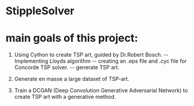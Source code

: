 # StippleSolver

# main goals of this project:
1. Using Cython to create TSP art, guided by Dr.Robert Bosch. 
-- Implementing Lloyds algorithm 
-- creating an .eps file and .cyc file for Concorde TSP solver.
-- generate TSP art. 

2. Generate en masse a large dataset of TSP-art. 

3. Train a DCGAN (Deep Convolution Generative Adversarial Network) to create TSP art with a generative method. 


